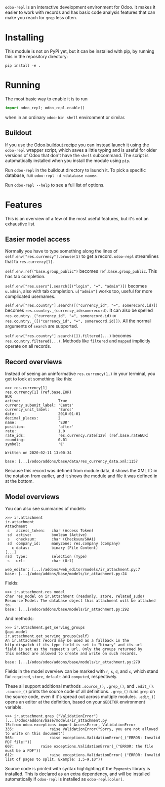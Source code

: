 `odoo-repl` is an interactive development environment for Odoo. It makes it easier to work with records and has basic code analysis features that can make you reach for `grep` less often.

# Installing

This module is not on PyPi yet, but it can be installed with pip, by running this in the repository directory:

```
pip install -e .
```

# Running

The most basic way to enable it is to run

```python
import odoo_repl; odoo_repl.enable()
```

when in an ordinary `odoo-bin shell` environment or similar.

## Buildout

If you use the [Odoo buildout recipe](http://docs.anybox.fr/anybox.recipe.odoo/current/) you can instead launch it using the `odoo-repl` wrapper script, which saves a little typing and is useful for older versions of Odoo that don't have the `shell` subcommand. The script is automatically installed when you install the module using `pip`.

Run `odoo-repl` in the buildout directory to launch it. To pick a specific database, run `odoo-repl -d <database name>`.

Run `odoo-repl --help` to see a full list of options.

# Features

This is an overview of a few of the most useful features, but it's not an exhaustive list.

## Easier model access

Normally you have to type something along the lines of `self.env["res.currency"].browse(1)` to get a record. `odoo-repl` streamlines that to `res.currency[1]`.

`self.env.ref("base.group_public")` becomes `ref.base.group_public`. This has tab completion.

`self.env["res.users"].search([("login", "=", "admin")])` becomes `u.admin`, also with tab completion. `u["admin"]` works too, useful for more complicated usernames.

`self.env["res.country"].search([("currency_id", "=", somerecord.id)])` becomes `res.country._(currency_id=somerecord)`. It can also be spelled `res.country._("currency_id", "=", somerecord.id)` or `res.country._([("currency_id", "=", somerecord.id)])`. All the normal arguments of `search` are supported.

`self.env["res.country"].search([]).filtered(...)` becomes `res.country.filtered(...)`. Methods like `filtered` and `mapped` implicitly operate on all records.

## Record overviews

Instead of seeing an uninformative `res.currency(1,)` in your terminal, you get to look at something like this:

```pycon
>>> res.currency[1]
res.currency[1] (ref.base.EUR)
EUR
active:                 True
currency_subunit_label: 'Cents'
currency_unit_label:    'Euros'
date:                   2010-01-01
decimal_places:         2
name:                   'EUR'
position:               'after'
rate:                   1.0
rate_ids:               res.currency.rate[129] (ref.base.rateEUR)
rounding:               0.01
symbol:                 '€'

Written on 2020-02-11 13:00:34

base: [...]/odoo/addons/base/data/res_currency_data.xml:1157
```

Because this record was defined from module data, it shows the XML ID in the notation from earlier, and it shows the module and file it was defined in at the bottom.

## Model overviews

You can also see summaries of models:

```pycon
>>> ir.attachment
ir.attachment
Attachment
 s   access_token:   char (Access Token)
 sd  active:         boolean (Active)
 s   checksum:       char (Checksum/SHA1)
 sd  company_id:     many2one: res.company (Company)
   c datas:          binary (File Content)
[...]
rsd  type:           selection (Type)
 s   url:            char (Url)

web_editor: [...]/addons/web_editor/models/ir_attachment.py:7
base: [...]/odoo/addons/base/models/ir_attachment.py:24
```

Fields:

```pycon
>>> ir.attachment.res_model
char res_model on ir.attachment (readonly, store, related_sudo)
Resource Model: The database object this attachment will be attached to.
base: [...]/odoo/addons/base/models/ir_attachment.py:292
```

And methods:

```pycon
>>> ir.attachment.get_serving_groups
@api.model
ir.attachment.get_serving_groups(self)
An ir.attachment record may be used as a fallback in the
http dispatch if its type field is set to "binary" and its url
field is set as the request's url. Only the groups returned by
this method are allowed to create and write on such records.

base: [...]/odoo/odoo/addons/base/models/ir_attachment.py:279
```

Fields in the model overview can be marked with `r`, `s`, `d`, and `c`, which stand for `required`, `store`, `default` and `computed`, respectively.

These all support additional methods `.source_()`, `.grep_()`, and `.edit_()`. `.source_()` prints the source code of all definitions. `.grep_()` runs `grep` on the source code, even if it's spread out across multiple modules. `.edit_()` opens an editor at the definition, based on your `$EDITOR` environment variable.

```pycon
>>> ir.attachment.grep_("ValidationError")
[...]/odoo/addons/base/models/ir_attachment.py
15:from odoo.exceptions import AccessError, ValidationError
335:                raise ValidationError("Sorry, you are not allowed to write on this document")
565:                raise exceptions.ValidationError(_("ERROR: Invalid PDF file!"))
607:            raise exceptions.ValidationError(_("ERROR: the file must be a PDF"))
612:                raise exceptions.ValidationError(_("ERROR: Invalid list of pages to split. Example: 1,5-9,10"))
```

Source code is printed with syntax highlighting if the `Pygments` library is installed. This is declared as an extra dependency, and will be installed automatically if `odoo-repl` is installed as `odoo-repl[color]`.
